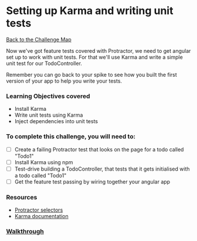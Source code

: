 # Setting up Karma and writing unit tests

[Back to the Challenge Map](00_challenge_map.md)

Now we've got feature tests covered with Protractor, we need to get angular set
up to work with unit tests. For that we'll use Karma and write a simple unit
test for our TodoController.

Remember you can go back to your spike to see how you built the first version of
your app to help you write your tests.

### Learning Objectives covered
- Install Karma
- Write unit tests using Karma
- Inject dependencies into unit tests

### To complete this challenge, you will need to:

- [ ] Create a failing Protractor test that looks on the page for a todo called "Todo1"
- [ ] Install Karma using npm
- [ ] Test-drive building a  TodoController, that tests that it
  gets initialised with a todo called "Todo1"
- [ ] Get the feature test passing by wiring together your angular app

### Resources

- [Protractor selectors](http://luxiyalu.com/protractor-locators-selectors/)
- [Karma documentation](https://docs.angularjs.org/guide/unit-testing)

### [Walkthrough](walkthroughs/10_karma.md)
